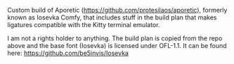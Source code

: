 Custom build of Aporetic (https://github.com/protesilaos/aporetic), formerly known as Iosevka Comfy, that includes stuff in the build plan that makes ligatures compatible with the Kitty terminal emulator.

I am not a rights holder to anything. The build plan is copied from the repo above and the base font (Iosevka) is licensed under OFL-1.1. It can be found here:
https://github.com/be5invis/Iosevka
